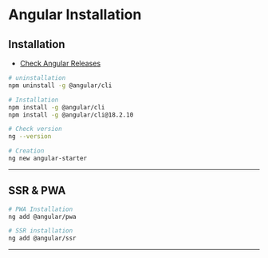 
# Angular Installation

## Installation 

- [Check Angular Releases](https://github.com/angular/angular/releases)

```bash
# uninstallation
npm uninstall -g @angular/cli

# Installation
npm install -g @angular/cli
npm install -g @angular/cli@18.2.10

# Check version
ng --version

# Creation
ng new angular-starter

```
---


## SSR & PWA

```bash
# PWA Installation
ng add @angular/pwa

# SSR installation
ng add @angular/ssr

```
---

